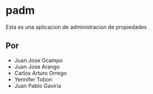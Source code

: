 # padm

Esta es una aplicacion de administracion de propiedades

## Por

- Juan Jose Ocampo
- Juan Jose Arango
- Carlos Arturo Orrego
- Yennifer Tobon
- Juan Pablo Gaviria
